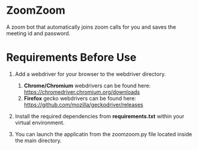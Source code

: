 # ZoomZoom
A zoom bot that automatically joins zoom calls for you and saves the meeting id and password.

# Requirements Before Use
1.  Add a webdriver for your browser to the webdriver directory. 
    1.  **Chrome/Chromium** webdrivers can be found here: https://chromedriver.chromium.org/downloads
    1.  **Firefox** gecko webdrivers can be found here: https://github.com/mozilla/geckodriver/releases
    
1.  Install the required dependencies from **requirements.txt** within your virtual environment.
1.  You can launch the applicatin from the zoomzoom.py file located inside the main directory.
